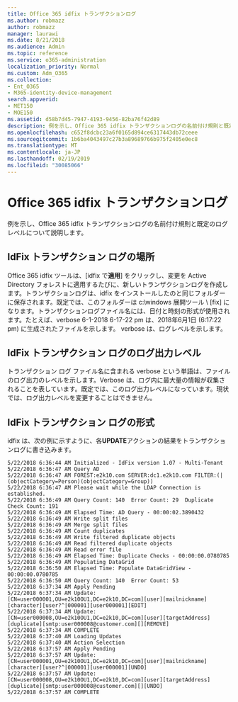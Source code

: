```yaml
---
title: Office 365 idfix トランザクションログ
ms.author: robmazz
author: robmazz
manager: laurawi
ms.date: 8/21/2018
ms.audience: Admin
ms.topic: reference
ms.service: o365-administration
localization_priority: Normal
ms.custom: Adm_O365
ms.collection:
- Ent_O365
- M365-identity-device-management
search.appverid:
- MET150
- MOE150
ms.assetid: d58b7d45-7947-4193-9456-82ba76f42d89
description: 例を示し、Office 365 idfix トランザクションログの名前付け規則と既定のログレベルについて説明します。
ms.openlocfilehash: c652f8dcbc23a6f0165d894ce6317443db72ceee
ms.sourcegitcommit: 1b6ba4043497c27b3a89689766b975f2405e0ec8
ms.translationtype: MT
ms.contentlocale: ja-JP
ms.lasthandoff: 02/19/2019
ms.locfileid: "30085066"
---
```

# <a name="office-365-idfix-transaction-log"></a>Office 365 idfix トランザクションログ

例を示し、Office 365 idfix トランザクションログの名前付け規則と既定のログレベルについて説明します。
  
## <a name="idfix-transaction-log-location"></a>IdFix トランザクション ログの場所

Office 365 idfix ツールは、[idfix で**適用**] をクリックし、変更を Active Directory フォレストに適用するたびに、新しいトランザクションログを作成します。トランザクションログは、idfix をインストールしたのと同じフォルダーに保存されます。既定では、このフォルダーは c:\windows 展開ツール \ [fix] になります。トランザクションログファイル名には、日付と時刻の形式が使用されます。たとえば、verbose 6-1-2018 6-17-22 pm は、2018年6月1日 (6:17:22 pm) に生成されたファイルを示します。 verbose は、ログレベルを示します。 
  
## <a name="idfix-transaction-log-logging-level"></a>IdFix トランザクション ログのログ出力レベル

トランザクション ログ ファイル名に含まれる verbose という単語は、ファイルのログ出力のレベルを示します。Verbose は、ログ内に最大量の情報が収集されることを表しています。既定では、このログ出力レベルになっています。現状では、ログ出力レベルを変更することはできません。
  
## <a name="idfix-transaction-log-format"></a>IdFix トランザクション ログの形式

idfix は、次の例に示すように、各**UPDATE**アクションの結果をトランザクションログに書き込みます。
  
```
5/22/2018 6:36:44 AM Initialized - IdFix version 1.07 - Multi-Tenant
5/22/2018 6:36:47 AM Query AD
5/22/2018 6:36:47 AM FOREST:e2k10.com SERVER:dc1.e2k10.com FILTER:(|(objectCategory=Person)(objectCategory=Group))
5/22/2018 6:36:47 AM Please wait while the LDAP Connection is established.
5/22/2018 6:36:49 AM Query Count: 140  Error Count: 29  Duplicate Check Count: 191
5/22/2018 6:36:49 AM Elapsed Time: AD Query - 00:00:02.3890432
5/22/2018 6:36:49 AM Write split files
5/22/2018 6:36:49 AM Merge split files
5/22/2018 6:36:49 AM Count duplicates
5/22/2018 6:36:49 AM Write filtered duplicate objects
5/22/2018 6:36:49 AM Read filtered duplicate objects
5/22/2018 6:36:49 AM Read error file
5/22/2018 6:36:49 AM Elapsed Time: Duplicate Checks - 00:00:00.0780785
5/22/2018 6:36:49 AM Populating DataGrid
5/22/2018 6:36:50 AM Elapsed Time: Populate DataGridView - 00:00:00.0780785
5/22/2018 6:36:50 AM Query Count: 140  Error Count: 53
5/22/2018 6:37:34 AM Apply Pending
5/22/2018 6:37:34 AM Update: [CN=user000001,OU=e2k10OU1,DC=e2k10,DC=com][user][mailnickname][character][user?^|000001][user000001][EDIT]
5/22/2018 6:37:34 AM Update: [CN=user000008,OU=e2k10OU1,DC=e2k10,DC=com][user][targetAddress][duplicate][smtp:user000008@customer.com][][REMOVE]
5/22/2018 6:37:34 AM COMPLETE
5/22/2018 6:37:40 AM Loading Updates
5/22/2018 6:37:40 AM Action Selection
5/22/2018 6:37:57 AM Apply Pending
5/22/2018 6:37:57 AM Update: [CN=user000001,OU=e2k10OU1,DC=e2k10,DC=com][user][mailnickname][character][user?^|000001][user000001][UNDO]
5/22/2018 6:37:57 AM Update: [CN=user000008,OU=e2k10OU1,DC=e2k10,DC=com][user][targetAddress][duplicate][smtp:user000008@customer.com][][UNDO]
5/22/2018 6:37:57 AM COMPLETE

```